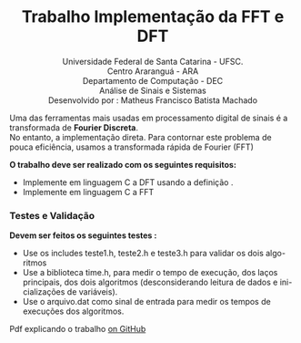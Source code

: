 # <center> Trabalho Implementação da FFT e DFT</center>

<p>
<center>Universidade Federal de Santa Catarina - UFSC.<br/>
Centro Araranguá - ARA<br/>
Departamento de Computação - DEC<br/>
Análise de Sinais e Sistemas<br/>
Desenvolvido por : Matheus Francisco Batista Machado<br/></center>   
</p>


<html>
<p>Uma das ferramentas mais usadas em processamento digital de sinais é a transformada de <b>Fourier Discreta</b>.<br/>
No entanto, a implementação direta. Para contornar este problema de pouca eficiência, usamos a transformada rápida
de Fourier (FFT)
</html>

<b>O trabalho deve ser realizado com os seguintes requisitos:</b>
 * Implemente em linguagem C a DFT usando a definição .
 * Implemente em linguagem C a FFT


### Testes e Validação

<b>Devem ser feitos os seguintes testes	:</b>
 * Use os includes teste1.h, teste2.h e teste3.h para validar os dois algo-
ritmos
 * Use a biblioteca time.h, para medir o tempo de execução, dos laços
principais, dos dois algoritmos (desconsiderando leitura de dados e ini-
cializações de variáveis).
 * Use o arquivo.dat como sinal de entrada para medir os tempos de
execuções dos algoritmos.




Pdf explicando o trabalho  [on GitHub](https://github.com/matheusfrancisco/Implementa-o-fft-dft/blob/master/FFT.pdf) 


